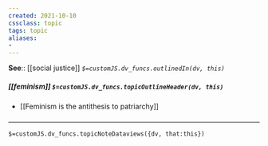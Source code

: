 ```yaml
---
created: 2021-10-10
cssclass: topic
tags: topic
aliases:
- 
---
```


**See**:: [[social justice]]
*`$=customJS.dv_funcs.outlinedIn(dv, this)`*

##### [[feminism]] `$=customJS.dv_funcs.topicOutlineHeader(dv, this)`

- [[Feminism is the antithesis to patriarchy]]

### <hr class="dataviews"/>

`$=customJS.dv_funcs.topicNoteDataviews({dv, that:this})`

